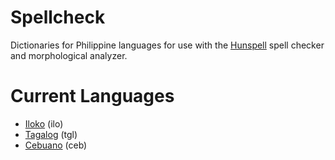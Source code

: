 # Spellcheck
Dictionaries for Philippine languages for use with the [Hunspell](https://github.com/hunspell) spell checker and morphological analyzer.

# Current Languages
- [Iloko](https://www.ethnologue.com/language/ilo) (ilo)
- [Tagalog](https://www.ethnologue.com/language/tgl) (tgl)
- [Cebuano](https://www.ethnologue.com/language/ceb) (ceb)

